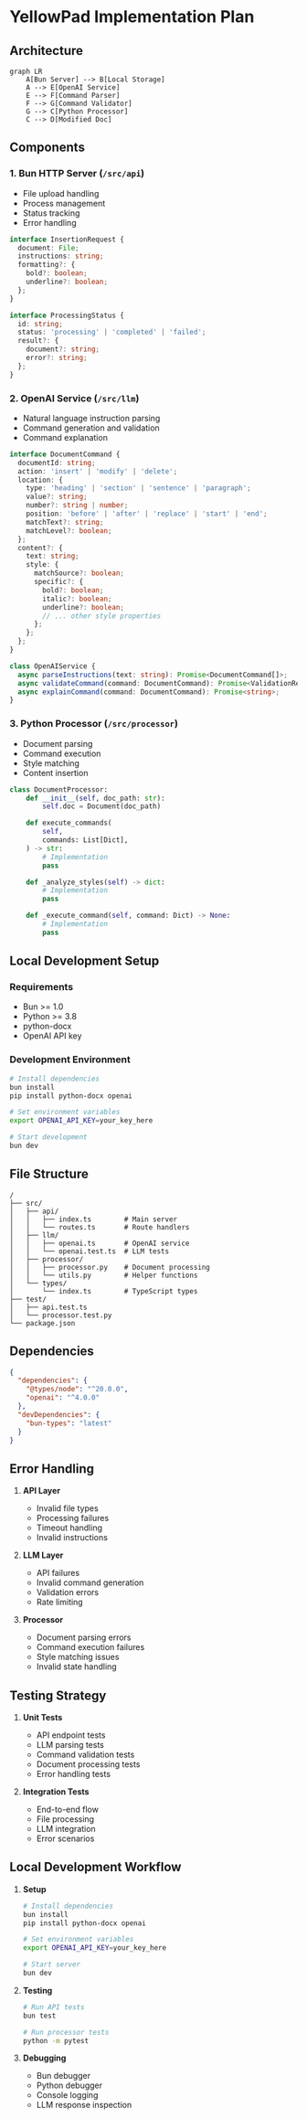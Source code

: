 # YellowPad Implementation Plan

## Architecture

```mermaid
graph LR
    A[Bun Server] --> B[Local Storage]
    A --> E[OpenAI Service]
    E --> F[Command Parser]
    F --> G[Command Validator]
    G --> C[Python Processor]
    C --> D[Modified Doc]
```

## Components

### 1. Bun HTTP Server (`/src/api`)

- File upload handling
- Process management
- Status tracking
- Error handling

```typescript
interface InsertionRequest {
  document: File;
  instructions: string;
  formatting?: {
    bold?: boolean;
    underline?: boolean;
  };
}

interface ProcessingStatus {
  id: string;
  status: 'processing' | 'completed' | 'failed';
  result?: {
    document?: string;
    error?: string;
  };
}
```

### 2. OpenAI Service (`/src/llm`)

- Natural language instruction parsing
- Command generation and validation
- Command explanation

```typescript
interface DocumentCommand {
  documentId: string;
  action: 'insert' | 'modify' | 'delete';
  location: {
    type: 'heading' | 'section' | 'sentence' | 'paragraph';
    value?: string;
    number?: string | number;
    position: 'before' | 'after' | 'replace' | 'start' | 'end';
    matchText?: string;
    matchLevel?: boolean;
  };
  content?: {
    text: string;
    style: {
      matchSource?: boolean;
      specific?: {
        bold?: boolean;
        italic?: boolean;
        underline?: boolean;
        // ... other style properties
      };
    };
  };
}

class OpenAIService {
  async parseInstructions(text: string): Promise<DocumentCommand[]>;
  async validateCommand(command: DocumentCommand): Promise<ValidationResult>;
  async explainCommand(command: DocumentCommand): Promise<string>;
}
```

### 3. Python Processor (`/src/processor`)

- Document parsing
- Command execution
- Style matching
- Content insertion

```python
class DocumentProcessor:
    def __init__(self, doc_path: str):
        self.doc = Document(doc_path)

    def execute_commands(
        self,
        commands: List[Dict],
    ) -> str:
        # Implementation
        pass

    def _analyze_styles(self) -> dict:
        # Implementation
        pass

    def _execute_command(self, command: Dict) -> None:
        # Implementation
        pass
```

## Local Development Setup

### Requirements

- Bun >= 1.0
- Python >= 3.8
- python-docx
- OpenAI API key

### Development Environment

```bash
# Install dependencies
bun install
pip install python-docx openai

# Set environment variables
export OPENAI_API_KEY=your_key_here

# Start development
bun dev
```

## File Structure

```
/
├── src/
│   ├── api/
│   │   ├── index.ts        # Main server
│   │   └── routes.ts       # Route handlers
│   ├── llm/
│   │   ├── openai.ts       # OpenAI service
│   │   └── openai.test.ts  # LLM tests
│   ├── processor/
│   │   ├── processor.py    # Document processing
│   │   └── utils.py        # Helper functions
│   └── types/
│       └── index.ts        # TypeScript types
├── test/
│   ├── api.test.ts
│   └── processor.test.py
└── package.json
```

## Dependencies

```json
{
  "dependencies": {
    "@types/node": "^20.0.0",
    "openai": "^4.0.0"
  },
  "devDependencies": {
    "bun-types": "latest"
  }
}
```

## Error Handling

1. **API Layer**

   - Invalid file types
   - Processing failures
   - Timeout handling
   - Invalid instructions

2. **LLM Layer**

   - API failures
   - Invalid command generation
   - Validation errors
   - Rate limiting

3. **Processor**
   - Document parsing errors
   - Command execution failures
   - Style matching issues
   - Invalid state handling

## Testing Strategy

1. **Unit Tests**

   - API endpoint tests
   - LLM parsing tests
   - Command validation tests
   - Document processing tests
   - Error handling tests

2. **Integration Tests**
   - End-to-end flow
   - File processing
   - LLM integration
   - Error scenarios

## Local Development Workflow

1. **Setup**

   ```bash
   # Install dependencies
   bun install
   pip install python-docx openai

   # Set environment variables
   export OPENAI_API_KEY=your_key_here

   # Start server
   bun dev
   ```

2. **Testing**

   ```bash
   # Run API tests
   bun test

   # Run processor tests
   python -m pytest
   ```

3. **Debugging**
   - Bun debugger
   - Python debugger
   - Console logging
   - LLM response inspection
